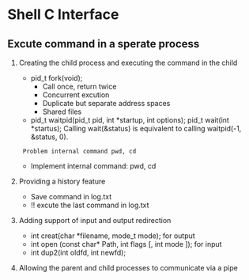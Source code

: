# Shell C Interface 
## Excute command in a sperate process 

1. Creating the child process and executing the command in the child 
    - pid_t fork(void);
        - Call once, return twice
        - Concurrent excution
        - Duplicate but separate address spaces
        - Shared files
    - pid_t waitpid(pid_t pid, int *startup, int options);
        pid_t wait(int *startus);
        Calling wait(&status) is equivalent to calling waitpid(-1, &status, 0).

    ``` Problem internal command pwd, cd```

    - Implement internal command: pwd, cd

2. Providing a history feature
    - Save command in log.txt
    - !! excute the last command in log.txt

3. Adding support of input and output redirection
    - int creat(char *filename, mode_t mode); for output
    - int open (const char* Path, int flags [, int mode ]); for input
    - int dup2(int oldfd, int newfd);
    
4. Allowing the parent and child processes to communicate via a pipe
